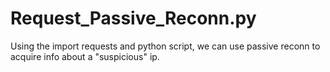 # Request_Passive_Reconn.py
Using the import requests
and python script,
we can use passive reconn 
to acquire info about a 
"suspicious" ip.
